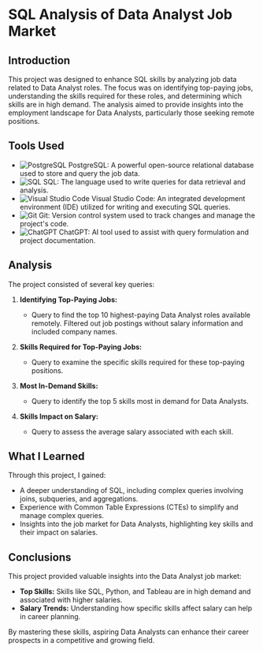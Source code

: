 # SQL Analysis of Data Analyst Job Market

## Introduction
This project was designed to enhance SQL skills by analyzing job data related to Data Analyst roles. The focus was on identifying top-paying jobs, understanding the skills required for these roles, and determining which skills are in high demand. The analysis aimed to provide insights into the employment landscape for Data Analysts, particularly those seeking remote positions.

## Tools Used
- ![PostgreSQL](https://img.shields.io/badge/PostgreSQL-4169E1?style=for-the-badge&logo=postgresql&logoColor=white) PostgreSQL: A powerful open-source relational database used to store and query the job data.
- ![SQL](https://img.shields.io/badge/SQL-4479A1?style=for-the-badge&logo=mysql&logoColor=white) SQL: The language used to write queries for data retrieval and analysis.
- ![Visual Studio Code](https://img.shields.io/badge/Visual%20Studio%20Code-007ACC?style=for-the-badge&logo=visual-studio-code&logoColor=white) Visual Studio Code: An integrated development environment (IDE) utilized for writing and executing SQL queries.
- ![Git](https://img.shields.io/badge/Git-F05032?style=for-the-badge&logo=git&logoColor=white) Git: Version control system used to track changes and manage the project's code.
- ![ChatGPT](https://img.shields.io/badge/ChatGPT-10A37F?style=for-the-badge&logo=openai&logoColor=white) ChatGPT: AI tool used to assist with query formulation and project documentation.

## Analysis
The project consisted of several key queries:

1. **Identifying Top-Paying Jobs:** 
   - Query to find the top 10 highest-paying Data Analyst roles available remotely. Filtered out job postings without salary information and included company names.

2. **Skills Required for Top-Paying Jobs:** 
   - Query to examine the specific skills required for these top-paying positions.

3. **Most In-Demand Skills:** 
   - Query to identify the top 5 skills most in demand for Data Analysts.

4. **Skills Impact on Salary:** 
   - Query to assess the average salary associated with each skill.

## What I Learned
Through this project, I gained:
- A deeper understanding of SQL, including complex queries involving joins, subqueries, and aggregations.
- Experience with Common Table Expressions (CTEs) to simplify and manage complex queries.
- Insights into the job market for Data Analysts, highlighting key skills and their impact on salaries.

## Conclusions
This project provided valuable insights into the Data Analyst job market:
- **Top Skills:** Skills like SQL, Python, and Tableau are in high demand and associated with higher salaries. 
- **Salary Trends:** Understanding how specific skills affect salary can help in career planning. 

By mastering these skills, aspiring Data Analysts can enhance their career prospects in a competitive and growing field.



